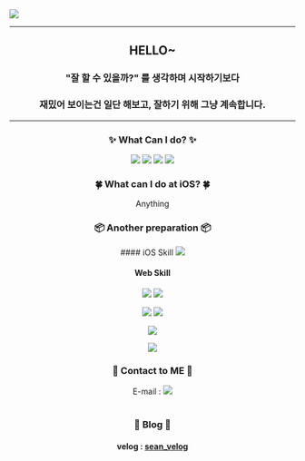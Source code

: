<img src="https://capsule-render.vercel.app/api?type=waving&color=timeAuto&height=200&section=header&text=Sean's%20Library&fontSize=50" />

---
## <div align=center>HELLO~</div>
### <div align=center>"잘 할 수 있을까?" 를 생각하며 시작하기보다</div>
### <div align=center>재밌어 보이는건 일단 해보고, 잘하기 위해 그냥 계속합니다.</div>
---
 
  ### <div align=center>✨ What Can I do? ✨</div>
<div align=center>
 <p></p>
<img src="https://img.shields.io/badge/Swift-F05138?style=flat&logo=Swift&logoColor=white">
<img src="https://img.shields.io/badge/-Objective--C-lightgrey">
<img src="https://img.shields.io/badge/Arduino-00979D?style=flat&logo=Arduino&logoColor=white">
<img src="https://img.shields.io/badge/Python-3776AB?style=flat&logo=Python&logoColor=white">
 
</div>

### <div align=center>🍀 What can I do at iOS? 🍀</div>
<div align=center>
Anything
<!--
|💡 Available 💡|📖 Studying 📖|
|:-------------:|:-------------:|
|UIKit|Naver Service|
|SnapKit|FireBase|
|Alamofire|RxSwift|
|Realm||
-->
</div>

### <div align=center>📦 Another preparation 📦</div>
<div align=center>
 <p>
 #### iOS Skill
  <img src="https://img.shields.io/badge/SwiftUI-143059?style=flat&logo=Swift&logoColor=white"><br>
  </p>
  
  
 #### Web Skill
 <p>
  <img src="https://img.shields.io/badge/HTML5-E34F26?style=flat&logo=HTML5&logoColor=white">
  <img src="https://img.shields.io/badge/CSS3-1572B6?style=flat&logo=CSS3&logoColor=white"><br>
  </p>
  <p>
  <img src="https://img.shields.io/badge/JavaScript-F7DF1E?style=flat&logo=JavaScript&logoColor=white">
  <img src="https://img.shields.io/badge/TypeScript-3178C6?style=flat&logo=TypeScript&logoColor=white">
   </p>
   <p>
  <img src="https://img.shields.io/badge/React-61DAFB?style=flat&logo=React&logoColor=white"><br>
  </p>

  <img src="https://img.shields.io/badge/Node.js-339933?style=flat&logo=Node.js&logoColor=white">
 
<!-- <img src="https://img.shields.io/badge/Flutter-02569B?style=flat&logo=Flutter&logoColor=white"> -->

</div>

  ### <div align=center>📮 Contact to ME 📮</div>


<div align=center>E-mail : <a href="mailto:ksg3452@gmail.com"><img src="https://img.shields.io/badge/Gmail-EA4335?style=flat&logo=Gmail&logoColor=white"></a></div><br>

### <div align = center> 📒 Blog 📒 </div>
#### <div align=center> velog : <a href="https://velog.io/@sean_kk">sean_velog</a></div><br>

### 
<!-- <div align=center>Profile : <a href ="https://www.notion.so/iOS-Developer-Profile-7e3ef91f50544c249360770ff92ea2e6"><img src="https://img.shields.io/badge/Notion-000000?style=flat&logo=Notion&logoColor=white"></a></div> -->
